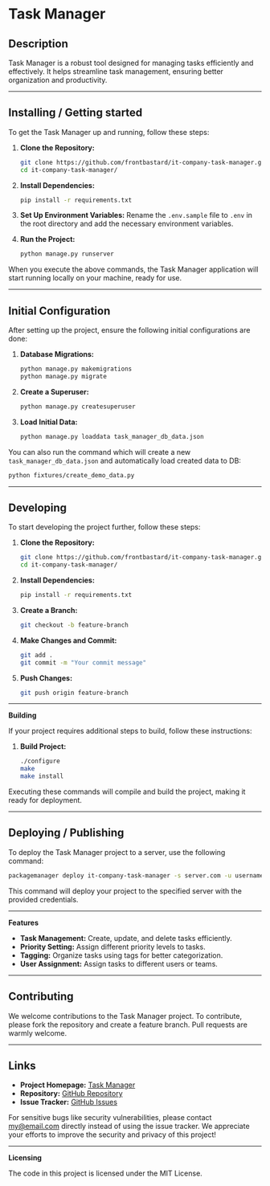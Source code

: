 # Task Manager

## Description

Task Manager is a robust tool designed for managing tasks efficiently and effectively. It helps streamline task management, ensuring better organization and productivity.

---

## Installing / Getting started

To get the Task Manager up and running, follow these steps:

1. **Clone the Repository:**
    ```bash
    git clone https://github.com/frontbastard/it-company-task-manager.git
    cd it-company-task-manager/
    ```

2. **Install Dependencies:**
    ```bash
    pip install -r requirements.txt
    ```

3. **Set Up Environment Variables:**
    Rename the `.env.sample` file to `.env` in the root directory and add the necessary environment variables.

4. **Run the Project:**
    ```bash
    python manage.py runserver
    ```

When you execute the above commands, the Task Manager application will start running locally on your machine, ready for use.

---

## Initial Configuration

After setting up the project, ensure the following initial configurations are done:

1. **Database Migrations:**
    ```bash
    python manage.py makemigrations
    python manage.py migrate
    ```

2. **Create a Superuser:**
    ```bash
    python manage.py createsuperuser
    ```

3. **Load Initial Data:**
    ```bash
    python manage.py loaddata task_manager_db_data.json
    ```

You can also run the command which will create a new `task_manager_db_data.json` and automatically load created data to DB:
```bash
python fixtures/create_demo_data.py
```
---

## Developing

To start developing the project further, follow these steps:

1. **Clone the Repository:**
    ```bash
    git clone https://github.com/frontbastard/it-company-task-manager.git
    cd it-company-task-manager/
    ```

2. **Install Dependencies:**
    ```bash
    pip install -r requirements.txt
    ```

3. **Create a Branch:**
    ```bash
    git checkout -b feature-branch
    ```

4. **Make Changes and Commit:**
    ```bash
    git add .
    git commit -m "Your commit message"
    ```

5. **Push Changes:**
    ```bash
    git push origin feature-branch
    ```

---

**Building**

If your project requires additional steps to build, follow these instructions:

1. **Build Project:**
    ```bash
    ./configure
    make
    make install
    ```

Executing these commands will compile and build the project, making it ready for deployment.

---

## Deploying / Publishing

To deploy the Task Manager project to a server, use the following command:

```bash
packagemanager deploy it-company-task-manager -s server.com -u username -p password
```

This command will deploy your project to the specified server with the provided credentials.

---

**Features**

- **Task Management:** Create, update, and delete tasks efficiently.
- **Priority Setting:** Assign different priority levels to tasks.
- **Tagging:** Organize tasks using tags for better categorization.
- **User Assignment:** Assign tasks to different users or teams.

---

## Contributing

We welcome contributions to the Task Manager project. To contribute, please fork the repository and create a feature branch. Pull requests are warmly welcome.

---

## Links

- **Project Homepage:** [Task Manager](https://it-company-task-manager-hvco.onrender.com/)
- **Repository:** [GitHub Repository](https://github.com/frontbastard/it-company-task-manager.git/)
- **Issue Tracker:** [GitHub Issues](https://github.com/frontbastard/it-company-task-manager.git/issues)

For sensitive bugs like security vulnerabilities, please contact [my@email.com](mailto:my@email.com) directly instead of using the issue tracker. We appreciate your efforts to improve the security and privacy of this project!

---

**Licensing**

The code in this project is licensed under the MIT License.